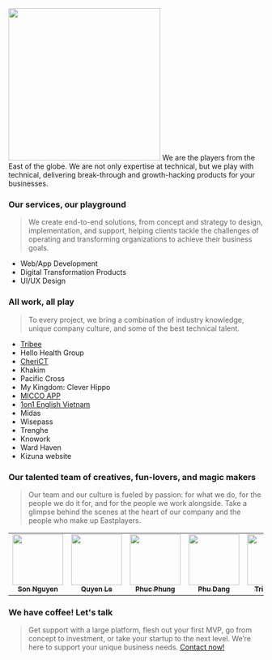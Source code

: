 <img src="https://eastplayers.io/html1/images/logo.svg" width="300px" />
We are the players from the East of the globe. We are not only expertise at technical, but we play with technical, delivering break-through and growth-hacking products for your businesses.

### Our services, our playground
>We create end-to-end solutions, from concept and strategy to design, implementation, and support, helping clients tackle the challenges of operating and transforming organizations to achieve their business goals.

- Web/App Development
- Digital Transformation Products
- UI/UX Design

### All work, all play
>To every project, we bring a combination of industry knowledge, unique company culture, and some of the best technical talent.

- [Tribee](https://tribee.io/)
- Hello Health Group
- [CheriCT](https://eastplayers.io/blog/portfolio/cherict/)
- Khakim
- Pacific Cross
- My Kingdom: Clever Hippo
- [MICCO APP](https://eastplayers.io/blog/portfolio/micco/)
- [1on1 English Vietnam](https://eastplayers.io/blog/portfolio/1on1english/)
- Midas
- Wisepass
- Trenghe
- Knowork
- Ward Haven
- Kizuna website


### Our talented team of creatives, fun-lovers, and magic makers
>Our team and our culture is fueled by passion: for what we do, for the people we do it for, and for the people we work alongside. Take a glimpse behind the scenes at the heart of our company and the people who make up Eastplayers.

 <table>
    <tr>
      <td align="center">
       <a href="https://github.com/esp-sonnt">
        <img src="https://avatars.githubusercontent.com/u/64954282?v=4" width="100px;" alt=""/>
        <br />
        <sub><b>Son Nguyen</b></sub>
       </a>
     </td>
      <td align="center"><a href="https://github.com/esp-quyen"><img src="https://avatars.githubusercontent.com/u/78066823?v=4" width="100px;" alt=""/>
       <br />
       <sub><b>Quyen Le</b></sub>
       </a>
     </td>
      <td align="center"><a href="https://github.com/esp-phucphung">
       <img src="https://avatars.githubusercontent.com/u/23480593?v=4" width="100px;" alt=""/>
       <br />
       <sub><b>Phuc Phung</b></sub>
       </a>
     </td>
      <td align="center"><a href="https://github.com/esp-phudang">
       <img src="https://avatars.githubusercontent.com/u/78077130?v=4" width="100px;" alt=""/>
       <br />
       <sub><b>Phu Dang</b></sub>
       </a>
     </td>
      <td align="center"><a href="https://github.com/esp-tringuyen">
       <img src="https://i.imgur.com/vcehOYG.png" width="100px;" alt=""/>
       <br />
       <sub><b>Tri Nguyen</b></sub>
       </a>
     </td>
      <td align="center"><a href="https://github.com/esp-NguyenHiep">
       <img src="https://avatars.githubusercontent.com/u/79258110?v=4" width="100px;" alt=""/>
       <br />
       <sub><b>Hiep Nguyen</b></sub>
       </a>
     </td>
      <td align="center"><a href="https://github.com/ngannguyen2404">
       <img src="https://avatars.githubusercontent.com/u/66365288?v=4" width="100px;" alt=""/>
       <br />
       <sub><b>Ngan Nguyen</b></sub>
       </a>
     </td>
      <td align="center"><a href="https://github.com/esp-thuy">
       <img src="https://avatars.githubusercontent.com/u/81726283?v=4" width="100px;" alt=""/>
       <br />
       <sub><b>Thuy Vu</b></sub>
       </a>
     </td>
    </tr>
  </table>

### We have coffee! Let's talk
>Get support with a large platform, flesh out your first MVP, go from concept to investment, or take your startup to the next level. We’re here to support your unique business needs. [Contact now!](https://eastplayers.io/contact/)
